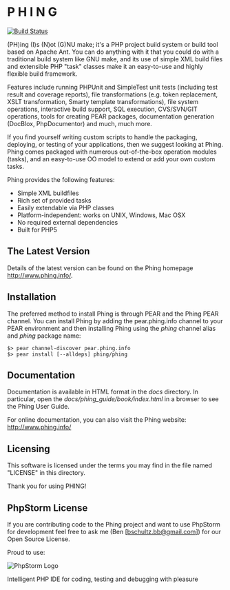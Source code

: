 P     H     I     N     G
=========================

  [![Build Status](https://secure.travis-ci.org/phingofficial/phing.png)](http://travis-ci.org/phingofficial/phing)

  (PH)ing (I)s (N)ot (G)NU make; it's a PHP project build system or build
  tool based on Apache Ant. You can do anything with it that you could do
  with a traditional build system like GNU make, and its use of simple XML
  build files and extensible PHP "task" classes make it an easy-to-use and
  highly flexible build framework.

  Features include running PHPUnit and SimpleTest unit tests (including test
  result and coverage reports), file transformations (e.g. token replacement,
  XSLT transformation, Smarty template transformations),
  file system operations, interactive build support, SQL execution,
  CVS/SVN/GIT operations, tools for creating PEAR packages, documentation
  generation (DocBlox, PhpDocumentor) and much, much more.

  If you find yourself writing custom scripts to handle the packaging,
  deploying, or testing of your applications, then we suggest looking at Phing.
  Phing comes packaged with numerous out-of-the-box operation modules (tasks),
  and an easy-to-use OO model to extend or add your own custom tasks.

  Phing provides the following features:

  * Simple XML buildfiles
  * Rich set of provided tasks
  * Easily extendable via PHP classes
  * Platform-independent: works on UNIX, Windows, Mac OSX
  * No required external dependencies
  * Built for PHP5

The Latest Version
------------------

  Details of the latest version can be found on the Phing homepage
  <http://www.phing.info/>.

Installation
------------

  The preferred method to install Phing is through PEAR and the Phing PEAR
  channel. You can install Phing by adding the pear.phing.info channel
  to your PEAR environment and then installing Phing using the *phing*
  channel alias and *phing* package name:

    $> pear channel-discover pear.phing.info
    $> pear install [--alldeps] phing/phing

Documentation
-------------

  Documentation is available in HTML format in the *docs* directory. In particular,
  open the *docs/phing_guide/book/index.html* in a browser to see the
  Phing User Guide.

  For online documentation, you can also visit the Phing website: http://www.phing.info/

Licensing
---------

  This software is licensed under the terms you may find in the file
  named "LICENSE" in this directory.

  Thank you for using PHING!

PhpStorm License
----------------

  If you are contributing code to the Phing project and want to use PhpStorm for
  development feel free to ask me (Ben [bschultz.bb@gmail.com]) for our Open Source License.

  Proud to use:

  ![PhpStorm Logo](http://www.jetbrains.com/phpstorm/documentation/phpstorm_banners/phpstorm1/phpstorm468x60_violet.gif "Proud to use")

  Intelligent PHP IDE for coding, testing and debugging with pleasure
